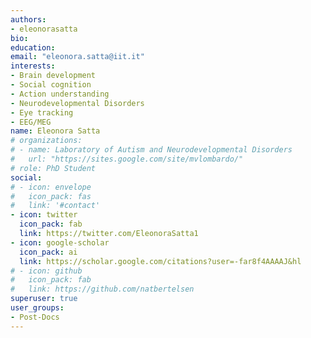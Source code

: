 ```yaml
---
authors:
- eleonorasatta
bio:
education:
email: "eleonora.satta@iit.it"
interests:
- Brain development
- Social cognition
- Action understanding
- Neurodevelopmental Disorders
- Eye tracking
- EEG/MEG
name: Eleonora Satta
# organizations:
# - name: Laboratory of Autism and Neurodevelopmental Disorders
#   url: "https://sites.google.com/site/mvlombardo/"
# role: PhD Student
social:
# - icon: envelope
#   icon_pack: fas
#   link: '#contact'
- icon: twitter
  icon_pack: fab
  link: https://twitter.com/EleonoraSatta1
- icon: google-scholar
  icon_pack: ai
  link: https://scholar.google.com/citations?user=-far8f4AAAAJ&hl
# - icon: github
#   icon_pack: fab
#   link: https://github.com/natbertelsen
superuser: true
user_groups:
- Post-Docs
---
```

